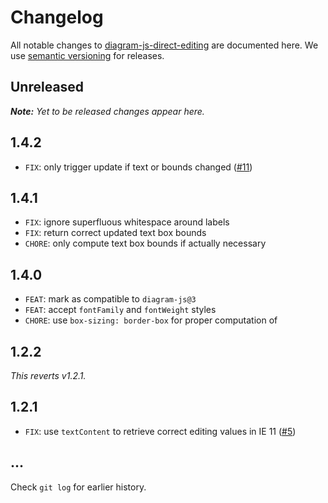 # Changelog

All notable changes to [diagram-js-direct-editing](https://github.com/bpmn-io/diagram-js-direct-editing) are documented here. We use [semantic versioning](http://semver.org/) for releases.

## Unreleased

___Note:__ Yet to be released changes appear here._

## 1.4.2

* `FIX`: only trigger update if text or bounds changed ([#11](https://github.com/bpmn-io/diagram-js-direct-editing/pull/11))

## 1.4.1

* `FIX`: ignore superfluous whitespace around labels
* `FIX`: return correct updated text box bounds
* `CHORE`: only compute text box bounds if actually necessary

## 1.4.0

* `FEAT`: mark as compatible to `diagram-js@3`
* `FEAT`: accept `fontFamily` and `fontWeight` styles
* `CHORE`: use `box-sizing: border-box` for proper computation of

## 1.2.2

_This reverts v1.2.1._

## 1.2.1

* `FIX`: use `textContent` to retrieve correct editing values in IE 11 ([#5](https://github.com/bpmn-io/diagram-js-direct-editing/issues/5))

## ...

Check `git log` for earlier history.